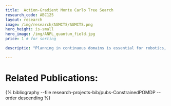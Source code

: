 ```yaml
---
title:  Action-Gradient Monte Carlo Tree Search
research_code: ABC125
layout: research
image: /img/research/AGMCTS/AGMCTS.png
hero_height: is-small
hero_image: /img/ANPL_quantum_field.jpg 
price: 1 # for sorting 

descriptio: "Planning in continuous domains is essential for robotics, autonomous driving, and other physical and real-world systems. While gradient optimization is the backbone of modern AI, integrating it into traditional online planning algorithms has been a longstanding challenge, especially in online MDP and POMDP settings. Our work bridges this gap, unlocking gradient-based optimization within online planners and paving the way for scalable, efficient decision-making in continuous environments."

---
```




<!-- add  youtube and bibliography Here-->



# Related Publications: 
{% bibliography --file research-projects-bib/pubs-ConstrainedPOMDP --order descending %}

